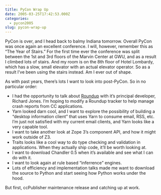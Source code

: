 ```yaml
---
title: PyCon Wrap Up
date: 2005-03-25T17:42:53.000Z
categories:
  - pycon2005
slug: pycon-wrap-up
---
```

PyCon is over, and I head back to balmy Indiana tomorrow. Overall PyCon was once again an excellent conference. I will, however, remember this as “The Year of Stairs.” For the first time ever the conference was split between the 1st and 3rd floors of the Marvin Center at <span class="caps">GWU</span>, and as a result I climbed lots of stairs. And my room is on the 8th floor of Hotel Lombardy, which has a slow, small elevator with an actual elevator operator. So as a result I’ve been using the stairs instead. Am I ever out of shape.

As with past years, there’s lots I want to look into post-PyCon. So in no particular order:

<ul class="simple">
  <li>
    I had the opportunity to talk about <a class="reference external" href="http://roundup.sf.net">Roundup</a> with it’s principal developer, Richard Jones. I’m hoping to modify a Roundup tracker to help manage crash reports from <span class="caps">CC</span> applications.
  </li>
  <li>
    Yarn looked darn cool, and I want to explore the possibility of building a “desktop information client” that uses Yarn to consume email, <span class="caps">RSS</span>, etc. I’m just not satisfied with my current email clients, and Yarn looks like a very capable tool.
  </li>
  <li>
    I want to take another look at Zope 3’s component <span class="caps">API</span>, and how it might work outside of Z3.
  </li>
  <li>
    Traits looks like a cool way to do type checking and validation in applications. When they actually ship code, it’ll be worth looking at.
  </li>
  <li>
    I want to download Chandler 0.5 when it’s available and see what I can do with it.
  </li>
  <li>
    I want to look again at rule based “inferrence” engines.
  </li>
  <li>
    Lots of efficiency and implementation talks made me want to download the source to Python and start seeing how Python works under the hood.
  </li>
</ul>

But first, ccPublisher maintenance release and catching up at work.


